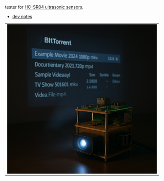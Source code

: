 tester for [HC-SR04 ultrasonic sensors](https://github.com/kamangir/bluer-ugv/blob/main/bluer_ugv/docs/parts/ultrasonic-sensor.md).

- [dev notes](https://github.com/kamangir/bluer-ugv/blob/main/bluer_ugv/docs/bluer_swallow/digital/design/ultrasonic-sensor-tester.md)

|   |
| --- |
| [![image](https://github.com/kamangir/assets2/blob/main/cheshmak/01.png?raw=true)](#)  |
